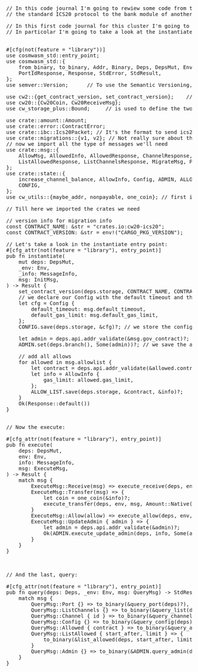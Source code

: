 <pre>
// In this code journal I'm going to rewiew some code from the cw20-ics20, an IBC enable contract that allows us to send CW20 tokens from one chain over 
// the standard ICS20 protocol to the bank module of another chain.

// In this first code journal for this cluster I'm going to take a look at the cw20-ics20/src/contract.rs file, since it'll help me a lot for my capstone.
// In particolar I'm going to take a look at the instantiate, execute and query entry_point


#[cfg(not(feature = "library"))]
use cosmwasm_std::entry_point;
use cosmwasm_std::{
    from_binary, to_binary, Addr, Binary, Deps, DepsMut, Env, IbcMsg, IbcQuery, MessageInfo, Order,
    PortIdResponse, Response, StdError, StdResult,
};
use semver::Version;      // To use the Semantic Versioning, a "tool" used to help with checking version numbers

use cw2::{get_contract_version, set_contract_version};    // we need to get the previous contract version for migration
use cw20::{Cw20Coin, Cw20ReceiveMsg}; 
use cw_storage_plus::Bound;     // is used to define the two ends of a range

use crate::amount::Amount;
use crate::error::ContractError;
use crate::ibc::Ics20Packet; // It's the format to send ics20 packets
use crate::migrations::{v1, v2}; // Not really sure about that
// now we import all the type of messages we'll need
use crate::msg::{
    AllowMsg, AllowedInfo, AllowedResponse, ChannelResponse, ConfigResponse, ExecuteMsg, InitMsg,
    ListAllowedResponse, ListChannelsResponse, MigrateMsg, PortResponse, QueryMsg, TransferMsg,
};
use crate::state::{
    increase_channel_balance, AllowInfo, Config, ADMIN, ALLOW_LIST, CHANNEL_INFO, CHANNEL_STATE,
    CONFIG,
};
use cw_utils::{maybe_addr, nonpayable, one_coin}; // first is used for pagination, other 2 for checking the MessageInfo funds

// Till here we imported the crates we need

// version info for migration info
const CONTRACT_NAME: &str = "crates.io:cw20-ics20";
const CONTRACT_VERSION: &str = env!("CARGO_PKG_VERSION");

// Let's take a look in the instantiate entry point:
#[cfg_attr(not(feature = "library"), entry_point)]
pub fn instantiate(
    mut deps: DepsMut,
    _env: Env,
    _info: MessageInfo,
    msg: InitMsg,
) -> Result<Response, ContractError> {
    set_contract_version(deps.storage, CONTRACT_NAME, CONTRACT_VERSION)?; // we store the original version, so we can migrate it
    // we declare our Config with the default timeout and the gas limit
    let cfg = Config {
        default_timeout: msg.default_timeout,
        default_gas_limit: msg.default_gas_limit,
    };
    CONFIG.save(deps.storage, &cfg)?; // we store the config on chain 

    let admin = deps.api.addr_validate(&msg.gov_contract)?; // we check if msg.gov_contract is a valid address and assign it to admin
    ADMIN.set(deps.branch(), Some(admin))?; // we save the admin

    // add all allows
    for allowed in msg.allowlist {
        let contract = deps.api.addr_validate(&allowed.contract)?;
        let info = AllowInfo {
            gas_limit: allowed.gas_limit,
        };
        ALLOW_LIST.save(deps.storage, &contract, &info)?;
    }
    Ok(Response::default())
}


// Now the execute:

#[cfg_attr(not(feature = "library"), entry_point)]
pub fn execute(
    deps: DepsMut,
    env: Env,
    info: MessageInfo,
    msg: ExecuteMsg,
) -> Result<Response, ContractError> {
    match msg {
        ExecuteMsg::Receive(msg) => execute_receive(deps, env, info, msg), // Receive messages from a cw20 contract
        ExecuteMsg::Transfer(msg) => {                                     // This allows us to transfer 1 native token
            let coin = one_coin(&info)?;                                   
            execute_transfer(deps, env, msg, Amount::Native(coin), info.sender)
        }
        ExecuteMsg::Allow(allow) => execute_allow(deps, env, info, allow), // This allow a new cw20 token to be sent (should be called only by gov_contract)
        ExecuteMsg::UpdateAdmin { admin } => {                             // If we want to update the admin (called only by current admin)
            let admin = deps.api.addr_validate(&admin)?;
            Ok(ADMIN.execute_update_admin(deps, info, Some(admin))?)
        }
    }
}



// And the last, query:

#[cfg_attr(not(feature = "library"), entry_point)]
pub fn query(deps: Deps, _env: Env, msg: QueryMsg) -> StdResult<Binary> {
    match msg {
        QueryMsg::Port {} => to_binary(&query_port(deps)?),               // we returns the port ID this contract has bound, so you can create channels. 
        QueryMsg::ListChannels {} => to_binary(&query_list(deps)?),       // that returns a list of all channels that have been created on this contract.
        QueryMsg::Channel { id } => to_binary(&query_channel(deps, id)?), // returns more detailed information on one specific channel like the current balance  or the total amount that has ever been sent on a specif channel.
        QueryMsg::Config {} => to_binary(&query_config(deps)?),           // simply show the Config
        QueryMsg::Allowed { contract } => to_binary(&query_allowed(deps, contract)?),   // query if a given cw20 contract is allowed
        QueryMsg::ListAllowed { start_after, limit } => {                 // list of all allowed cw20 contracts
            to_binary(&list_allowed(deps, start_after, limit)?)
        }
        QueryMsg::Admin {} => to_binary(&ADMIN.query_admin(deps)?),       // show the admin
    }
}








</pre>
